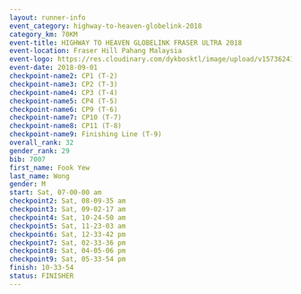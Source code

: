 ```yaml
---
layout: runner-info 
event_category: highway-to-heaven-globelink-2018 
category_km: 70KM 
event-title: HIGHWAY TO HEAVEN GLOBELINK FRASER ULTRA 2018 
event-location: Fraser Hill Pahang Malaysia 
event-logo: https://res.cloudinary.com/dykbosktl/image/upload/v1573624145/Logo/download_nnzjlh.png 
event-date: 2018-09-01 
checkpoint-name2: CP1 (T-2) 
checkpoint-name3: CP2 (T-3) 
checkpoint-name4: CP3 (T-4) 
checkpoint-name5: CP4 (T-5) 
checkpoint-name6: CP9 (T-6) 
checkpoint-name7: CP10 (T-7) 
checkpoint-name8: CP11 (T-8) 
checkpoint-name9: Finishing Line (T-9) 
overall_rank: 32
gender_rank: 29
bib: 7007
first_name: Fook Yew
last_name: Wong
gender: M
start: Sat, 07-00-00 am
checkpoint2: Sat, 08-09-35 am
checkpoint3: Sat, 09-02-17 am
checkpoint4: Sat, 10-24-50 am
checkpoint5: Sat, 11-23-03 am
checkpoint6: Sat, 12-33-42 pm
checkpoint7: Sat, 02-33-36 pm
checkpoint8: Sat, 04-05-06 pm
checkpoint9: Sat, 05-33-54 pm
finish: 10-33-54
status: FINISHER
---
```

